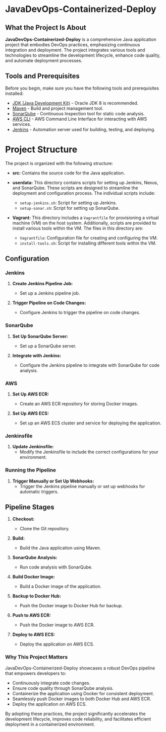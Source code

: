 # JavaDevOps-Containerized-Deploy

## What the Project Is About

**JavaDevOps-Containerized-Deploy** is a comprehensive Java application project that embodies DevOps practices, emphasizing continuous integration and deployment. The project integrates various tools and technologies to streamline the development lifecycle, enhance code quality, and automate deployment processes.

## Tools and Prerequisites

Before you begin, make sure you have the following tools and prerequisites installed:

- [JDK (Java Development Kit)](https://www.oracle.com/java/technologies/javase-downloads.html) - Oracle JDK 8 is recommended.
- [Maven](https://maven.apache.org/download.cgi) - Build and project management tool.
- [SonarQube](https://www.sonarqube.org/) - Continuous Inspection tool for static code analysis.
- [AWS CLI](https://aws.amazon.com/cli/) - AWS Command Line Interface for interacting with AWS services.
- [Jenkins](https://www.jenkins.io/download/) - Automation server used for building, testing, and deploying.

# Project Structure

The project is organized with the following structure:

- **src:** Contains the source code for the Java application.

- **userdata:** This directory contains scripts for setting up Jenkins, Nexus, and SonarQube. These scripts are designed to streamline the deployment and configuration process. The individual scripts include:

  - `setup-jenkins.sh`: Script for setting up Jenkins.
  - `setup-sonar.sh`: Script for setting up SonarQube.

- **Vagrant:** This directory includes a `Vagrantfile` for provisioning a virtual machine (VM) on the host system. Additionally, scripts are provided to install various tools within the VM. The files in this directory are:

  - `Vagrantfile`: Configuration file for creating and configuring the VM.
  - `install-tools.sh`: Script for installing different tools within the VM.


## Configuration

### Jenkins

1. **Create Jenkins Pipeline Job:**
   - Set up a Jenkins pipeline job.

2. **Trigger Pipeline on Code Changes:**
   - Configure Jenkins to trigger the pipeline on code changes.

### SonarQube

1. **Set Up SonarQube Server:**
   - Set up a SonarQube server.

2. **Integrate with Jenkins:**
   - Configure the Jenkins pipeline to integrate with SonarQube for code analysis.

### AWS

1. **Set Up AWS ECR:**
   - Create an AWS ECR repository for storing Docker images.

2. **Set Up AWS ECS:**
   - Set up an AWS ECS cluster and service for deploying the application.

### Jenkinsfile

1. **Update Jenkinsfile:**
   - Modify the Jenkinsfile to include the correct configurations for your environment.

### Running the Pipeline

1. **Trigger Manually or Set Up Webhooks:**
   - Trigger the Jenkins pipeline manually or set up webhooks for automatic triggers.

## Pipeline Stages

1. **Checkout:**
   - Clone the Git repository.

2. **Build:**
   - Build the Java application using Maven.

3. **SonarQube Analysis:**
   - Run code analysis with SonarQube.

4. **Build Docker Image:**
   - Build a Docker image of the application.

5. **Backup to Docker Hub:**
   - Push the Docker image to Docker Hub for backup.

6. **Push to AWS ECR:**
   - Push the Docker image to AWS ECR.

7. **Deploy to AWS ECS:**
   - Deploy the application on AWS ECS.

### Why This Project Matters

JavaDevOps-Containerized-Deploy showcases a robust DevOps pipeline that empowers developers to:

- Continuously integrate code changes.
- Ensure code quality through SonarQube analysis.
- Containerize the application using Docker for consistent deployment.
- Seamlessly push Docker images to both Docker Hub and AWS ECR.
- Deploy the application on AWS ECS.

By adopting these practices, the project significantly accelerates the development lifecycle, improves code reliability, and facilitates efficient deployment in a containerized environment.
